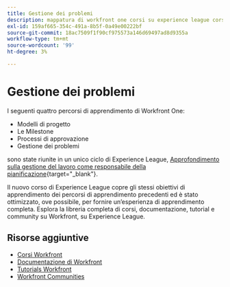 ```yaml
---
title: Gestione dei problemi
description: mappatura di workfront one corsi su experience league corsi
exl-id: 159af665-354c-491a-8b5f-0a49e00222bf
source-git-commit: 18ac7509f1f90cf975573a146d69497ad8d9355a
workflow-type: tm+mt
source-wordcount: '99'
ht-degree: 3%

---
```


# Gestione dei problemi

I seguenti quattro percorsi di apprendimento di Workfront One:

* Modelli di progetto
* Le Milestone
* Processi di approvazione
* Gestione dei problemi

sono state riunite in un unico ciclo di Experience League, [Approfondimento sulla gestione del lavoro come responsabile della pianificazione](https://experienceleague.adobe.com/?recommended=Workfront-U-1-2022.3.planners){target="_blank"}.

Il nuovo corso di Experience League copre gli stessi obiettivi di apprendimento dei percorsi di apprendimento precedenti ed è stato ottimizzato, ove possibile, per fornire un’esperienza di apprendimento completa.  Esplora la libreria completa di corsi, documentazione, tutorial e community su Workfront, su Experience League.

## Risorse aggiuntive

* [Corsi Workfront](https://experienceleague.adobe.com/?lang=en&amp;Solution=Workfront#courses)
* [Documentazione di Workfront](https://experienceleague.adobe.com/docs/workfront.html)
* [Tutorials Workfront](https://experienceleague.adobe.com/docs/workfront-learn/tutorials-workfront/home.html)
* [Workfront Communities](https://experienceleaguecommunities.adobe.com/t5/workfront/ct-p/workfront)
